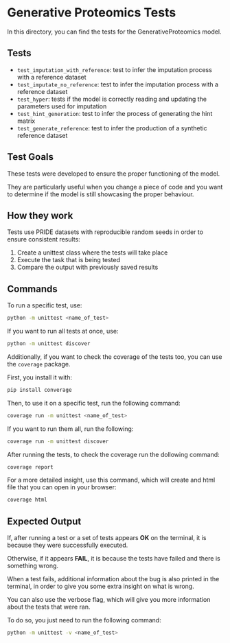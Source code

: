 # Generative Proteomics Tests

In this directory, you can find the tests for the GenerativeProteomics model.

## Tests 

- `test_imputation_with_reference`: test to infer the imputation process with a reference dataset
- `test_imputate_no_reference`: test to infer the imputation process with a reference dataset
- `test_hyper`: tests if the model is correctly reading and updating the parameters used for imputation
- `test_hint_generation`: test to infer the process of generating the hint matrix
- `test_generate_reference`: test to infer the production of a synthetic reference dataset

## Test Goals

These tests were developed to ensure the proper functioning of the model.

They are particularly useful when you change a piece of code and you want to determine if the model is still showcasing the proper behaviour.

## How they work 

Tests use PRIDE datasets with reproducible random seeds in order to ensure consistent results:

1. Create a unittest class where the tests will take place
2. Execute the task that is being tested
3. Compare the output with previously saved results

## Commands

To run a specific test, use: 
```bash 
python -m unittest <name_of_test>
```

If you want to run all tests at once, use:
```bash 
python -m unittest discover
```

Additionally, if you want to check the coverage of the tests too, you can use the `coverage` package.

First, you install it with:
```bash 
pip install converage
```

Then, to use it on a specific test, run the following command:

```bash 
coverage run -m unittest <name_of_test>
```
If you want to run them all, run the following:
```bash 
coverage run -m unittest discover
```

After running the tests, to check the coverage run the dollowing command:
```bash 
coverage report
```

For a more detailed insight, use this command, which will create and html file that you can open in your browser:
```bash
coverage html
```

## Expected Output 

If, after running a test or a set of tests appears **OK** on the terminal, it is because they were successfully executed.

Otherwise, if it appears **FAIL**, it is because the tests have failed and there is something wrong.

When a test fails, additional information about the bug is also printed in the terminal, in order to give you some extra insight on what is wrong.

You can also use the verbose flag, which will give you more information about the tests that were ran.

To do so, you just need to run the following command:

```bash 
python -m unittest -v <name_of_test>
```